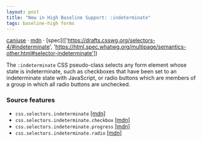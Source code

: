 ```yaml
---
layout: post
title: "New in High Baseline Support: :indeterminate"
tags: baseline-high forms
---
```


[caniuse](https://caniuse.com/?search=indeterminate) · [mdn](https://developer.mozilla.org/en-US/search?q=:indeterminate) · [spec](['https://drafts.csswg.org/selectors-4/#indeterminate', 'https://html.spec.whatwg.org/multipage/semantics-other.html#selector-indeterminate'])

The `:indeterminate` CSS pseudo-class selects any form element whose state is indeterminate, such as checkboxes that have been set to an indeterminate state with JavaScript, or radio buttons which are members of a group in which all radio buttons are unchecked.

### Source features

- ``css.selectors.indeterminate`` [[mdn]](https://developer.mozilla.org/en-US/search?q=css.selectors.indeterminate)
- ``css.selectors.indeterminate.checkbox`` [[mdn]](https://developer.mozilla.org/en-US/search?q=css.selectors.indeterminate.checkbox)
- ``css.selectors.indeterminate.progress`` [[mdn]](https://developer.mozilla.org/en-US/search?q=css.selectors.indeterminate.progress)
- ``css.selectors.indeterminate.radio`` [[mdn]](https://developer.mozilla.org/en-US/search?q=css.selectors.indeterminate.radio)
